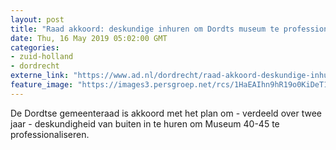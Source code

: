 ```yaml
---
layout: post
title: "Raad akkoord: deskundige inhuren om Dordts museum te professionaliseren"
date: Thu, 16 May 2019 05:02:00 GMT
categories: 
- zuid-holland 
- dordrecht 
externe_link: "https://www.ad.nl/dordrecht/raad-akkoord-deskundige-inhuren-om-dordts-museum-te-professionaliseren~af68d46a/"
feature_image: "https://images3.persgroep.net/rcs/1HaEAIhn9hR19o0KiDeT13pJa_4/diocontent/53695585/_fitwidth/400/?appId=21791a8992982cd8da851550a453bd7f&quality=0.7"
---
```


De Dordtse gemeenteraad is akkoord met het plan om - verdeeld over twee jaar - deskundigheid van buiten in te huren om Museum 40-45 te professionaliseren.
